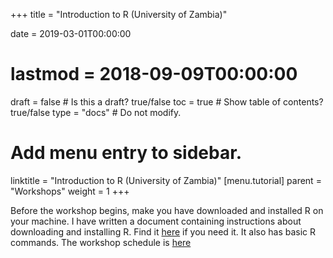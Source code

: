 +++
title = "Introduction to R (University of Zambia)"

date = 2019-03-01T00:00:00
# lastmod = 2018-09-09T00:00:00

draft = false  # Is this a draft? true/false
toc = true  # Show table of contents? true/false
type = "docs"  # Do not modify.

# Add menu entry to sidebar.
linktitle = "Introduction to R (University of Zambia)"
[menu.tutorial]
  parent = "Workshops"
  weight = 1
+++

Before the workshop begins, make you have downloaded and installed R on your machine. I have written a document containing instructions about downloading and installing R. Find it [here](https://simonajsimona.com/R-Studio_Environment.pdf) if you need it. It also has basic R commands. The workshop schedule is [here](https://simonajsimona.com/training/unza-r-workshop.doc)
